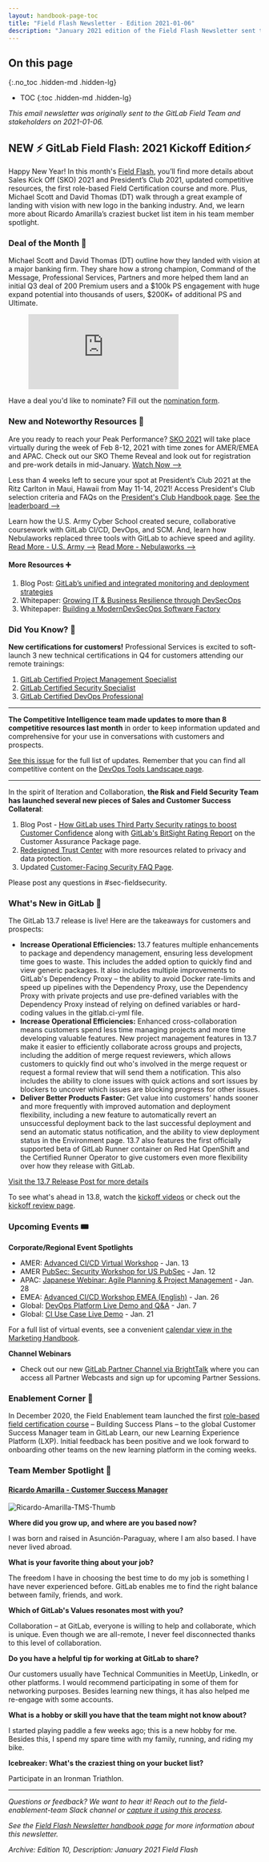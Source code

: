 ```yaml
---
layout: handbook-page-toc
title: "Field Flash Newsletter - Edition 2021-01-06"
description: "January 2021 edition of the Field Flash Newsletter sent to the GitLab Field (Sales, CS, SDR) team and stakeholders"
---
```


## On this page
{:.no_toc .hidden-md .hidden-lg}

- TOC
{:toc .hidden-md .hidden-lg}

*This email newsletter was originally sent to the GitLab Field Team and stakeholders on 2021-01-06.*

## NEW ⚡️ GitLab Field Flash: 2021 Kickoff Edition⚡️
Happy New Year! In this month's [Field Flash](/handbook/sales/field-communications/field-flash-newsletter/#overview), you’ll find more details about Sales Kick Off (SKO) 2021 and President’s Club 2021, updated competitive resources, the first role-based Field Certification course and more. Plus, Michael Scott and David Thomas (DT) walk through a great example of landing with vision with new logo in the banking industry. And, we learn more about Ricardo Amarilla’s craziest bucket list item in his team member spotlight. 

### Deal of the Month 🏅
Michael Scott and David Thomas (DT) outline how they landed with vision at a major banking firm. They share how a strong champion, Command of the Message, Professional Services, Partners and more helped them land an initial Q3 deal of 200 Premium users and a $100k PS engagement with huge expand potential into thousands of users, $200K+ of additional PS and Ultimate.

<figure class="video_container">
  <iframe src="https://www.youtube.com/embed/ho1vDpvRhms" frameborder="0" allowfullscreen="true"> </iframe>
</figure>

Have a deal you'd like to nominate? Fill out the [nomination form](https://forms.gle/7AYwzgFStrai5D2F7).

### New and Noteworthy Resources 📓
Are you ready to reach your Peak Performance? [SKO 2021](/handbook/sales/training/SKO/) will take place virtually during the week of Feb 8-12, 2021 with time zones for AMER/EMEA and APAC. Check out our SKO Theme Reveal and look out for registration and pre-work details in mid-January. [Watch Now -->](https://vimeo.com/487653102)

Less than 4 weeks left to secure your spot at President’s Club 2021 at the Ritz Carlton in Maui, Hawaii from May 11-14, 2021! Access President's Club selection criteria and FAQs on the [President's Club Handbook page](/handbook/sales/club/). [See the leaderboard -->](https://app.periscopedata.com/app/gitlab/670929/FY21-President's-Club-Dashboard)

Learn how the U.S. Army Cyber School created secure, collaborative coursework with GitLab CI/CD, DevOps, and SCM. And, learn how Nebulaworks replaced three tools with GitLab to achieve speed and agility. [Read More - U.S. Army -->](https://about.gitlab.com/customers/us_army_cyber_school/) [Read More - Nebulaworks -->](https://about.gitlab.com/customers/nebulaworks/)

#### More Resources ➕
1. Blog Post: [GitLab’s unified and integrated monitoring and deployment strategies](https://about.gitlab.com/blog/2020/11/23/cd-unified-monitor-deploy/)
1. Whitepaper: [Growing IT & Business Resilience through DevSecOps](https://learn.gitlab.com/gov-digital-transformation-4/growing-it-business-resilience)
1. Whitepaper: [Building a ModernDevSecOps Software Factory](https://learn.gitlab.com/gov-digital-transformation-6/building-modern-devsecops-software-factory)

### Did You Know? 🔢
**New certifications for customers!** Professional Services is excited to soft-launch 3 new technical certifications in Q4 for customers attending our remote trainings:
1. [GitLab Certified Project Management Specialist](https://about.gitlab.com/services/education/gitlab-project-management-specialist/)
1. [GitLab Certified Security Specialist](https://about.gitlab.com/services/education/gitlab-security-specialist/)
1. [GitLab Certified DevOps Professional](https://about.gitlab.com/services/education/gitlab-certified-devops-pro/)

----
**The Competitive Intelligence team made updates to more than 8 competitive resources last month** in order to keep information updated and comprehensive for your use in conversations with customers and prospects. 

[See this issue](https://gitlab.com/gitlab-com/sales-team/field-operations/enablement/-/issues/614) for the full list of updates. Remember that you can find all competitive content on the [DevOps Tools Landscape page](https://about.gitlab.com/competition/).

----
In the spirit of Iteration and Collaboration, **the Risk and Field Security Team has launched several new pieces of Sales and Customer Success Collateral**:
1. Blog Post - [How GitLab uses Third Party Security ratings to boost Customer Confidence](https://about.gitlab.com/blog/2020/12/18/how-gitlab-uses-third-party-security-ratings-to-build-customer-confidence/) along with [GitLab's BitSight Rating Report](https://about.gitlab.com/security/cap/) on the Customer Assurance Package page.
1. [Redesigned Trust Center](https://about.gitlab.com/security/) with more resources related to privacy and data protection.
1. Updated [Customer-Facing Security FAQ Page](https://about.gitlab.com/security/faq/).

Please post any questions in #sec-fieldsecurity.

### What's New in GitLab 🚀
The GitLab 13.7 release is live! Here are the takeaways for customers and prospects:
- **Increase Operational Efficiencies:** 13.7 features multiple enhancements to package and dependency management, ensuring less development time goes to waste. This includes the added option to quickly find and view generic packages. It also includes multiple improvements to GitLab's Dependency Proxy – the ability to avoid Docker rate-limits and speed up pipelines with the Dependency Proxy, use the Dependency Proxy with private projects and use pre-defined variables with the Dependency Proxy instead of relying on defined variables or hard-coding values in the gitlab.ci-yml file.
- **Increase Operational Efficiencies:** Enhanced cross-collaboration means customers spend less time managing projects and more time developing valuable features. New project management features in 13.7 make it easier to efficiently collaborate across groups and projects, including the addition of merge request reviewers, which allows customers to quickly find out who's involved in the merge request or request a formal review that will send them a notification. This also includes the ability to clone issues with quick actions and sort issues by blockers to uncover which issues are blocking progress for other issues.
- **Deliver Better Products Faster:** Get value into customers’ hands sooner and more frequently with improved automation and deployment flexibility, including a new feature to automatically revert an unsuccessful deployment back to the last successful deployment and send an automatic status notification, and the ability to view deployment status in the Environment page. 13.7 also features the first officially supported beta of GitLab Runner container on Red Hat OpenShift and the Certified Runner Operator to give customers even more flexibility over how they release with GitLab. 

[Visit the 13.7 Release Post for more details](https://about.gitlab.com/releases/2020/12/22/gitlab-13-7-released/)

To see what's ahead in 13.8, watch the [kickoff videos](https://www.youtube.com/watch?v=bWKdW-s9o9E) or check out the [kickoff review page](https://about.gitlab.com/direction/kickoff/).

### Upcoming Events 🎟
**Corporate/Regional Event Spotlights**
- AMER: [Advanced CI/CD Virtual Workshop](https://gitlab.com/gitlab-com/marketing/field-marketing/-/issues/1815) - Jan. 13
- AMER [PubSec: Security Workshop for US PubSec](https://gitlab.com/gitlab-com/marketing/field-marketing/-/issues/1960) - Jan. 12
- APAC: [Japanese Webinar: Agile Planning & Project Management](https://gitlab.com/gitlab-com/marketing/field-marketing/-/issues/2146) - Jan. 28
- EMEA: [Advanced CI/CD Workshop EMEA (English)](https://gitlab.com/gitlab-com/marketing/field-marketing/-/issues/1822) - Jan. 26
- Global: [DevOps Platform Live Demo and Q&A](https://gitlab.com/groups/gitlab-com/marketing/-/epics/1697) - Jan. 7
- Global: [CI Use Case Live Demo](https://gitlab.com/groups/gitlab-com/marketing/-/epics/1701) - Jan. 21

For a full list of virtual events, see a convenient [calendar view in the Marketing Handbook](/handbook/marketing/virtual-events/#calendar). 

**Channel Webinars**
- Check out our new [GitLab Partner Channel via BrightTalk](https://www.brighttalk.com/channel/18613/) where you can access all Partner Webcasts and sign up for upcoming Partner Sessions.

### Enablement Corner 🧠
In December 2020, the Field Enablement team launched the first [role-based field certification course](/handbook/sales/training/field-certification/) – Building Success Plans – to the global Customer Success Manager team in GitLab Learn, our new Learning Experience Platform (LXP). Initial feedback has been positive and we look forward to onboarding other teams on the new learning platform in the coming weeks.

### Team Member Spotlight 🔦

#### [Ricardo Amarilla - Customer Success Manager](https://about.gitlab.com/company/team/#ricardo.amarilla)

![Ricardo-Amarilla-TMS-Thumb](/handbook/sales/field-communications/field-flash-newsletter/images/Ricardo_Amarilla_TMS_Thumb.png)

**Where did you grow up, and where are you based now?**

I was born and raised in Asunción-Paraguay, where I am also based. I have never lived abroad.

**What is your favorite thing about your job?**

The freedom I have in choosing the best time to do my job is something I have never experienced before. GitLab enables me to find the right balance between family, friends, and work.   

**Which of GitLab's Values resonates most with you?**

Collaboration – at GitLab, everyone is willing to help and collaborate, which is unique. Even though we are all-remote, I never feel disconnected thanks to this level of collaboration. 

**Do you have a helpful tip for working at GitLab to share?**

Our customers usually have Technical Communities in MeetUp, LinkedIn, or other platforms. I would recommend participating in some of them for networking purposes. Besides learning new things, it has also helped me re-engage with some accounts.

**What is a hobby or skill you have that the team might not know about?**

I started playing paddle a few weeks ago; this is a new hobby for me. Besides this, I spend my spare time with my family, running, and riding my bike. 

**Icebreaker: What's the craziest thing on your bucket list?**

Participate in an Ironman Triathlon.

----

*Questions or feedback? We want to hear it! Reach out to the field-enablement-team Slack channel or [capture it using this process](/handbook/sales/field-communications/#sharing-feedback).*

*See the [Field Flash Newsletter handbook page](/handbook/sales/field-communications/field-flash-newsletter/) for more information about this newsletter.*

*Archive: Edition 10, Description: January 2021 Field Flash*



